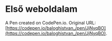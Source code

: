# Első weboldalam

A Pen created on CodePen.io. Original URL: [https://codepen.io/baloghistvan_/pen/JjNyqBO](https://codepen.io/baloghistvan_/pen/JjNyqBO).


